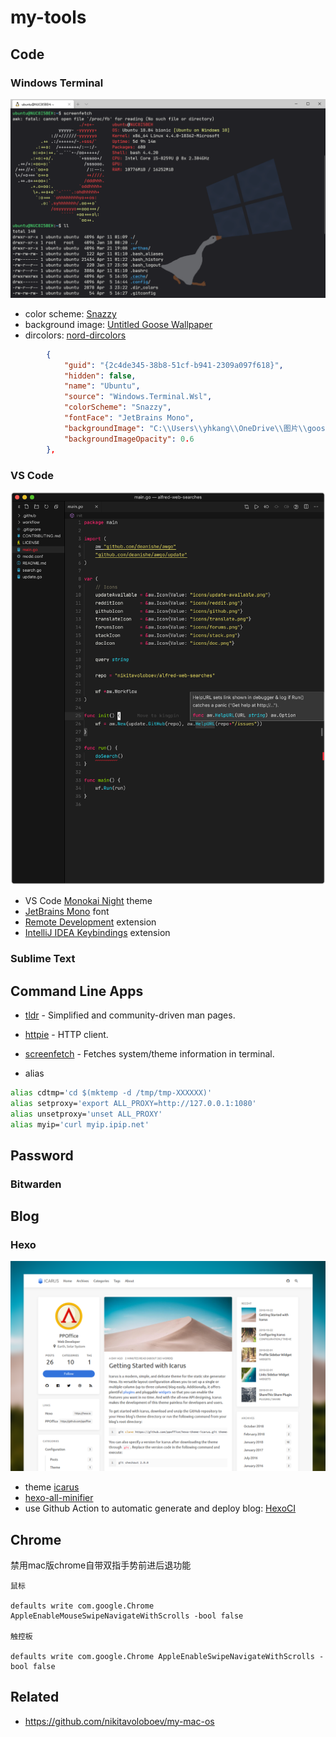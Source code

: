 # my-tools

## Code

### Windows Terminal

![Windows Terminal](assets/image-20200411014048443.png)

- color scheme: [Snazzy]( https://github.com/mbadolato/iTerm2-Color-Schemes/blob/master/windowsterminal/Snazzy.json)
- background image: [Untitled Goose Wallpaper](https://wallpaperhub.app/wallpapers/6277)
- dircolors: [nord-dircolors](https://github.com/arcticicestudio/nord-dircolors)

```json
        {
            "guid": "{2c4de345-38b8-51cf-b941-2309a097f618}",
            "hidden": false,
            "name": "Ubuntu",
            "source": "Windows.Terminal.Wsl",
            "colorScheme": "Snazzy",
            "fontFace": "JetBrains Mono",
            "backgroundImage": "C:\\Users\\yhkang\\OneDrive\\图片\\goose.png",
            "backgroundImageOpacity": 0.6
        },
```



### VS Code

![VS Code](assets/68747470733a2f2f692e696d6775722e636f6d2f6a5348336e62462e706e67.png)

- VS Code [Monokai Night](https://github.com/fabiospampinato/vscode-monokai-night#readme) theme
-  [JetBrains Mono](https://www.jetbrains.com/lp/mono/) font
- [Remote Development](https://marketplace.visualstudio.com/items?itemName=ms-vscode-remote.vscode-remote-extensionpack) extension
- [IntelliJ IDEA Keybindings](https://marketplace.visualstudio.com/items?itemName=k--kato.intellij-idea-keybindings) extension

### Sublime Text

## Command Line Apps

- [tldr](https://github.com/tldr-pages/tldr) - Simplified and community-driven man pages.
- [httpie](https://github.com/jakubroztocil/httpie) - HTTP client.
- [screenfetch](https://github.com/KittyKatt/screenFetch) - Fetches system/theme information in terminal.

- alias

```bash
alias cdtmp='cd $(mktemp -d /tmp/tmp-XXXXXX)'
alias setproxy='export ALL_PROXY=http://127.0.0.1:1080'
alias unsetproxy='unset ALL_PROXY'
alias myip='curl myip.ipip.net'
```



## Password

### Bitwarden



## Blog

### Hexo

![Icarus](assets/68747470733a2f2f70706f66666963652e6769746875622e696f2f6865786f2d7468656d652d6963617275732f67616c6c6572792f707265766965772e706e673f31.png)

- theme [icarus](https://github.com/ppoffice/hexo-theme-icarus)
- [hexo-all-minifier](https://github.com/chenzhutian/hexo-all-minifier)
- use Github Action to automatic generate and deploy blog: [HexoCI](https://gist.github.com/yhkang/302736e8c73d4d9b5d5b30260b268770)



## Chrome

禁用mac版chrome自带双指手势前进后退功能

```
鼠标

defaults write com.google.Chrome AppleEnableMouseSwipeNavigateWithScrolls -bool false

触控板

defaults write com.google.Chrome AppleEnableSwipeNavigateWithScrolls -bool false
```



## Related

- https://github.com/nikitavoloboev/my-mac-os